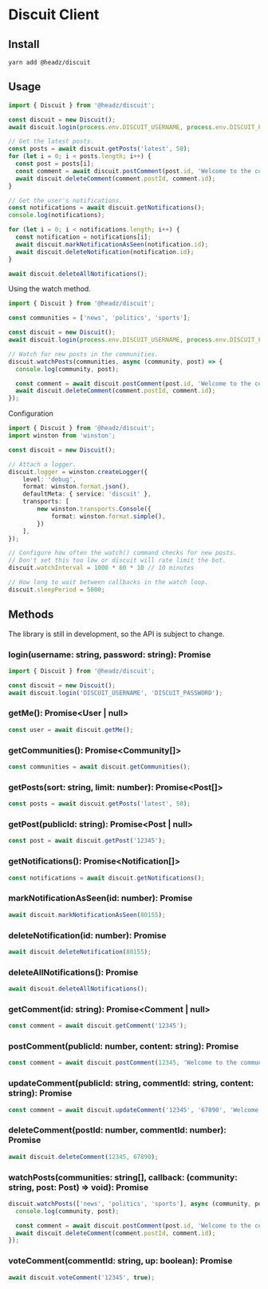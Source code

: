 Discuit Client
==============

## Install
```
yarn add @headz/discuit
```

## Usage
```typescript
import { Discuit } from '@headz/discuit';

const discuit = new Discuit();
await discuit.login(process.env.DISCUIT_USERNAME, process.env.DISCUIT_PASSWORD);

// Get the latest posts.
const posts = await discuit.getPosts('latest', 50);
for (let i = 0; i < posts.length; i++) {
  const post = posts[i];
  const comment = await discuit.postComment(post.id, 'Welcome to the community!');
  await discuit.deleteComment(comment.postId, comment.id);
}

// Get the user's notifications.
const notifications = await discuit.getNotifications();
console.log(notifications);

for (let i = 0; i < notifications.length; i++) {
  const notification = notifications[i];
  await discuit.markNotificationAsSeen(notification.id);
  await discuit.deleteNotification(notification.id);
}

await discuit.deleteAllNotifications();
```

Using the watch method.
```typescript
import { Discuit } from '@headz/discuit';

const communities = ['news', 'politics', 'sports'];

const discuit = new Discuit();
await discuit.login(process.env.DISCUIT_USERNAME, process.env.DISCUIT_PASSWORD);

// Watch for new posts in the communities.
discuit.watchPosts(communities, async (community, post) => {
  console.log(community, post);

  const comment = await discuit.postComment(post.id, 'Welcome to the community!');
  await discuit.deleteComment(comment.postId, comment.id);
});
```

Configuration
```typescript
import { Discuit } from '@headz/discuit';
import winston from 'winston';

const discuit = new Discuit();

// Attach a logger.
discuit.logger = winston.createLogger({
    level: 'debug',
    format: winston.format.json(),
    defaultMeta: { service: 'discuit' },
    transports: [
        new winston.transports.Console({
            format: winston.format.simple(),
        })
    ],
});

// Configure how often the watch() command checks for new posts.
// Don't set this too low or discuit will rate limit the bot.
discuit.watchInterval = 1000 * 60 * 10 // 10 minutes

// How long to wait between callbacks in the watch loop.
discuit.sleepPeriod = 5000;
```

## Methods
The library is still in development, so the API is subject to change.

### login(username: string, password: string): Promise<void>

```typescript
import { Discuit } from '@headz/discuit';

const discuit = new Discuit();
await discuit.login('DISCUIT_USERNAME', 'DISCUIT_PASSWORD');
```

### getMe(): Promise<User | null>

```typescript
const user = await discuit.getMe();
```

### getCommunities(): Promise<Community[]>

```typescript
const communities = await discuit.getCommunities();
```

### getPosts(sort: string, limit: number): Promise<Post[]>

```typescript
const posts = await discuit.getPosts('latest', 50);
```

### getPost(publicId: string): Promise<Post | null>

```typescript
const post = await discuit.getPost('12345');
```

### getNotifications(): Promise<Notification[]>

```typescript
const notifications = await discuit.getNotifications();
```

### markNotificationAsSeen(id: number): Promise<void>

```typescript
await discuit.markNotificationAsSeen(80155);
```

### deleteNotification(id: number): Promise<void>

```typescript
await discuit.deleteNotification(80155);
```

### deleteAllNotifications(): Promise<void>

```typescript
await discuit.deleteAllNotifications();
```

### getComment(id: string): Promise<Comment | null>

```typescript
const comment = await discuit.getComment('12345');
```

### postComment(publicId: number, content: string): Promise<Comment>

```typescript
const comment = await discuit.postComment(12345, 'Welcome to the community!');
```

### updateComment(publicId: string, commentId: string, content: string): Promise<Comment>

```typescript
const comment = await discuit.updateComment('12345', '67890', 'Welcome to the community!');
```

### deleteComment(postId: number, commentId: number): Promise<void>

```typescript
await discuit.deleteComment(12345, 67890);
```

### watchPosts(communities: string[], callback: (community: string, post: Post) => void): Promise<void>

```typescript
discuit.watchPosts(['news', 'politics', 'sports'], async (community, post) => {
  console.log(community, post);

  const comment = await discuit.postComment(post.id, 'Welcome to the community!');
  await discuit.deleteComment(comment.postId, comment.id);
});
```

### voteComment(commentId: string, up: boolean): Promise<boolean>

```typescript
await discuit.voteComment('12345', true);
```
